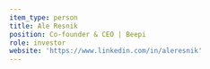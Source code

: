 ```yaml
---
item_type: person
title: Ale Resnik
position: Co-founder & CEO | Beepi
role: investor
website: 'https://www.linkedin.com/in/aleresnik'
---
```


